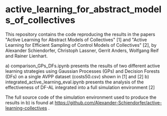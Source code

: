 # active_learning_for_abstract_models_of_collectives
This repository contains the code reproducing the results
in the papers "Active Learning for Abstract Models of Collectives" [1] and 
"Active Learning for Efficient Sampling of Control Models of Collectives" [2], by Alexander Schiendorfer, Christoph Lassner, Gerrit Anders, Wolfgang Reif and Rainer Lienhart.

a) comparison_GPs_DFs.ipynb presents the results of two different active learning strategies using Gaussian Processes (GPs) 
   and Decision Forests (DFs) on a single AVPP dataset (costs50.csv) shown in [1] and [2]
b) integrated_active_learning_eval.ipynb presents the analysis of the effectiveness of DF-AL integrated into 
   a full simulation environment [2]
   
   
The full source code of the simulation environment used to produce the results in b) is found at 
https://github.com/Alexander-Schiendorfer/active-learning-collectives .
